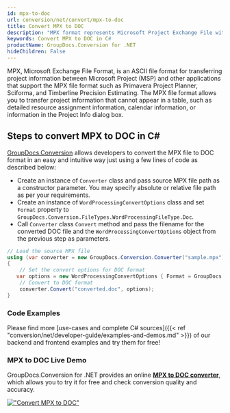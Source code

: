 ```yaml
---
id: mpx-to-doc
url: conversion/net/convert/mpx-to-doc
title: Convert MPX to DOC
description: "MPX format represents Microsoft Project Exchange File with .mpx extension. Learn how to convert MPX to DOC file programmatically in C# language using GroupDocs.Conversion for .NET library."
keywords: Convert MPX to DOC in C#
productName: GroupDocs.Conversion for .NET
hideChildren: False
---
```


MPX, Microsoft Exchange File Format, is an ASCII file format for transferring project information between Microsoft Project (MSP) and other applications that support the MPX file format such as Primavera Project Planner, Sciforma, and Timberline Precision Estimating. The MPX file format allows you to transfer project information that cannot appear in a table, such as detailed resource assignment information, calendar information, or information in the Project Info dialog box.

## Steps to convert MPX to DOC in C#

[GroupDocs.Conversion](https://products.groupdocs.com/conversion/net) allows developers to convert the MPX file to DOC format in an easy and intuitive way just using a few lines of code as described below:

* Create an instance of `Converter` class and pass source MPX file path as a constructor parameter. You may specify absolute or relative file path as per your requirements. 
* Create an instance of `WordProcessingConvertOptions` class and set `Format` property to `GroupDocs.Conversion.FileTypes.WordProcessingFileType.Doc`.
* Call `Converter` class `Convert` method and pass the filename for the converted DOC file and the `WordProcessingConvertOptions` object from the previous step as parameters.

```csharp
// Load the source MPX file
using (var converter = new GroupDocs.Conversion.Converter("sample.mpx"))
{
    // Set the convert options for DOC format
   var options = new WordProcessingConvertOptions { Format = GroupDocs.Conversion.FileTypes.WordProcessingFileType.Doc };
    // Convert to DOC format
    converter.Convert("converted.doc", options);
}
```

### Code Examples

Please find more [use-cases and complete C# sources]({{< ref "conversion/net/developer-guide/examples-and-demos.md" >}}) of our backend and frontend examples and try them for free!

### MPX to DOC Live Demo

GroupDocs.Conversion for .NET provides an online [**MPX to DOC converter**](https://products.groupdocs.app/conversion/mpx-to-doc), which allows you to try it for free and check conversion quality and accuracy.

[!["Convert MPX to DOC"](conversion/net/images/convert-to-doc/convert-mpx-to-doc.png)](https://products.groupdocs.app/conversion/mpx-to-doc)